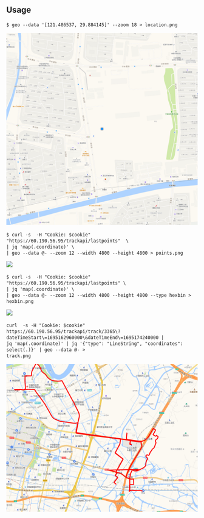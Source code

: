 ## Usage

```shell
$ geo --data '[121.486537, 29.884145]' --zoom 18 > location.png
```

![](./assets/images/location.png)


```shell
$ curl -s  -H "Cookie: $cookie" "https://60.190.56.95/trackapi/lastpoints"  \
| jq 'map(.coordinate)' \
| geo --data @- --zoom 12 --width 4800 --height 4800 > points.png
```

![](./assets/images/points.png)

```shell
$ curl -s  -H "Cookie: $cookie" "https://60.190.56.95/trackapi/lastpoints" \
| jq 'map(.coordinate)' \
| geo --data @- --zoom 12 --width 4800 --height 4800 --type hexbin > hexbin.png
```

![](./assets/images/hexbin.png)


```shell
curl  -s -H "Cookie: $cookie"
https://60.190.56.95/trackapi/track/3365\?dateTimeStart\=1695162960000\&dateTimeEnd\=1695174240000 |
jq 'map(.coordinate)' | jq '{"type": "LineString", "coordinates": select(.)}' | geo --data @- >
track.png
```

![](./assets/images/track.png)

